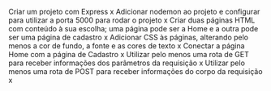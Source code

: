  Criar um projeto com Express x
 Adicionar nodemon ao projeto e configurar para utilizar a porta 5000 para rodar o projeto x
 Criar duas páginas HTML com conteúdo à sua escolha; uma página pode ser a Home e a outra pode ser uma página de cadastro x
 Adicionar CSS às páginas, alterando pelo menos a cor de fundo, a fonte e as cores de texto x
 Conectar a página Home com a página de Cadastro x
 Utilizar pelo menos uma rota de GET para receber informações dos parâmetros da requisição x
 Utilizar pelo menos uma rota de POST para receber informações do corpo da requisição x